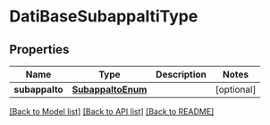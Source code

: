 # DatiBaseSubappaltiType

## Properties
Name | Type | Description | Notes
------------ | ------------- | ------------- | -------------
**subappalto** | [**SubappaltoEnum**](SubappaltoEnum.md) |  | [optional] 

[[Back to Model list]](../README.md#documentation-for-models) [[Back to API list]](../README.md#documentation-for-api-endpoints) [[Back to README]](../README.md)


